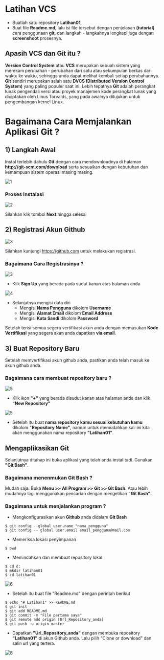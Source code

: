# Latihan VCS

* Buatlah satu repository **Latihan01**,
* Buat file **Readme.md**, lalu isi file tersebut dengan penjelasan **(tutorial)** cara penggunaan **git**, dan langkah - langkahnya lengkapi juga dengan **screenshoot** prosesnya.

## Apasih VCS dan Git itu ?
**Version Control System** atau **VCS** merupakan sebuah sistem yang merekam perubahan - perubahan dari satu atau sekumpulan berkas dari waktu ke waktu, sehingga anda dapat melihat kembali setiap perubahannya. **Git** sendiri merupakan salah satu **DVCS (Distributed Version Control System)** yang paling populer saat ini. Lebih tepatnya **Git** adalah perangkat lunak pengendali versi atau proyek manajemen kode perangkat lunak yang diciptakan oleh Linus Torvalds, yang pada awalnya ditujukan untuk pengembangan kernel Linux. 

# Bagaimana Cara Memjalankan Aplikasi Git ?

## 1) Langkah Awal 
Instal terlebih dahulu **Git** dengan cara mendownloadnya di halaman **http://git-scm.com/download** serta sesuaikan dengan kebutuhan dan kemampuan sistem operasi masing masing.

![1](https://user-images.githubusercontent.com/56512562/72118577-189f1580-3384-11ea-80ca-da9534cb1f42.png)

### Proses Instalasi

![2](https://user-images.githubusercontent.com/56512562/72118671-72074480-3384-11ea-9c52-d8b1c0e08695.png)

Silahkan klik tombol **Next** hingga selesai

## 2) Registrasi Akun Github

![3](https://user-images.githubusercontent.com/56512562/72118749-bf83b180-3384-11ea-9644-a2bffe1c33d5.png)

Silahkan kunjungi https://github.com untuk melakukan registrasi. 

### Bagaimana Cara Registrasinya ?

![3](https://user-images.githubusercontent.com/56512562/72118876-2acd8380-3385-11ea-9c97-0d0a670cc2f3.png)

* Klik **Sign Up** yang berada pada sudut kanan atas halaman anda

![4](https://user-images.githubusercontent.com/56512562/72118948-6e27f200-3385-11ea-9648-842f20b5e3a7.png)

* Selanjutnya mengisi data diri
  * Mengisi **Nama Pengguna** dikolom **Username**
  * Mengisi **Alamat Email** dikolom **Email Address**
  * Mengisi **Kata Sandi** dikolom **Password**
  
Setelah terisi semua segera vertifikasi akun anda dengan memasukan **Kode Vertifikasi** yang segera akan anda dapatkan **via email**.

## 3) Buat Repository Baru
Setelah memvertifikasi akun github anda, pastikan anda telah masuk ke akun github anda.

### Bagaimana cara membuat repository baru ?

![5](https://user-images.githubusercontent.com/56512562/72119136-f27a7500-3385-11ea-8922-dc8603feba08.png)

* Klik ikon **"+"** yang berada disudut kanan atas halaman anda dan klik **"New Repository"**

![5](https://user-images.githubusercontent.com/56512562/72118953-708a4c00-3385-11ea-8918-c2e21c265b87.png)

* Setelah itu buat **nama repository kamu sesuai kebutuhan kamu** dikolom **"Repository Name"**, namun untuk memudahkan kali ini kita akan menggunakan nama repository **"Latihan01"**.

## Mengaplikasikan Git

Selanjutnya ditahap ini buka aplikasi yang telah anda instal tadi. Gunakan **"Git Bash"**.

### Bagaimana menenmukan Git Bash ?
Mudah saja. Buka **Menu >> All Program >> Git >> Git Bash**. Atau lebih mudahnya lagi menggunakan pencarian dengan mengetikan **"Git Bash"**.

### Bagaimana untuk menjalankan program ?
* Mengkonfigurasikan akun **Github** anda didalam **Git Bash**
```
$ git config --global user.name "nama_pengguna"
$ git config -- global user.email email_pengguna@mail.com
```
* Memeriksa lokasi penyimpanan
```
$ pwd
```
* Memindahkan dan membuat repository lokal
```
$ cd d:
$ mkdir latihan01
$ cd latihan01
```
![6](https://user-images.githubusercontent.com/56512562/72119591-8731a280-3387-11ea-87e0-6b8b539b5838.png)
* Setelah itu buat file "Readme.md" dengan perintah berikut
```
$ echo "# Latihan1" >> README.md
$ git init 
$ git add README.md
$ git commit -m "File pertama saya"
$ git remote add origin [Url_Repository_anda]
$ git push -u origin master
```
* Dapatkan **"Url_Repository_anda"** dengan membuka repository **"Latihan01"** di akun Github anda. Lalu pilih "Clone or download" dan salin url yang tertera.

![8](https://user-images.githubusercontent.com/56512562/72119820-543bde80-3388-11ea-9bc2-2ff59a7b3115.png)

